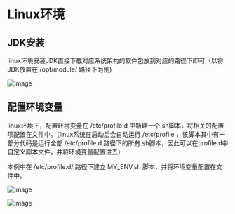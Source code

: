 <h1>Linux环境</h1>
<h2>JDK安装</h2>
linux环境安装JDK直接下载对应系统架构的软件包放到对应的路径下即可（以将JDK放置在 /opt/module/ 路径下为例) 

![image](https://github.com/WarlockW/JavaSE_Daily_Learning/blob/main/JavaSE%20Notebook/Session_0%20JAVA%E5%9F%BA%E7%A1%80%E5%86%85%E5%AE%B9/Static/0-0.png)

<h2>配置环境变量</h2>
linux环境下，配置环境变量在 /etc/profile.d 中新建一个.sh脚本，将相关的配置项配置在文件中。（linux系统在启动后会自动运行 /etc/profile ，该脚本其中有一部分代码是运行全部 /etc/profile.d 路径下的所有.sh脚本，因此可以在profile.d中自定义脚本文件，并将环境变量配置进去）

本例中在 /etc/profile.d/ 路径下建立 MY_ENV.sh 脚本，并将环境变量配置在文件中。

![image](https://github.com/WarlockW/JavaSE_Daily_Learning/blob/main/JavaSE%20Notebook/Session_0%20JAVA%E5%9F%BA%E7%A1%80%E5%86%85%E5%AE%B9/Static/0-1.png)

![image](https://github.com/WarlockW/JavaSE_Daily_Learning/blob/main/JavaSE%20Notebook/Session_0%20JAVA%E5%9F%BA%E7%A1%80%E5%86%85%E5%AE%B9/Static/0-2.png)
